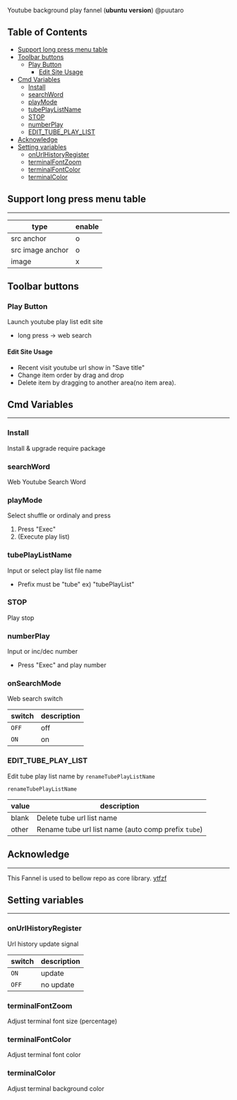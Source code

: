 Youtube background play fannel (**ubuntu version**) @puutaro

Table of Contents
-------
<!-- vim-markdown-toc GFM --> 
* [Support long press menu table](#support-long-press-menu-table)
* [Toolbar buttons](#toolbar-buttons)
	* [Play Button](#play-button)
		* [Edit Site Usage](#edit-site-usage)
* [Cmd Variables](#cmd-variables)
	* [Install](#install)
	* [searchWord](#searchword)
	* [playMode](#playmode)
	* [tubePlayListName](#tubeplaylistname)
	* [STOP](#stop)
	* [numberPlay](#numberplay)
	* [EDIT_TUBE_PLAY_LIST](#edit_tube_play_list)
* [Acknowledge](#acknowledge)
* [Setting variables](#setting-variables)
	* [onUrlHistoryRegister](#onurlhistoryregister)
	* [terminalFontZoom](#terminalfontzoom)
	* [terminalFontColor](#terminalfontcolor)
	* [terminalColor](#terminalcolor)


## Support long press menu table
-------

| type | enable |
| ----- | ----- |
| src anchor | o |
| src image anchor | o |
| image | x |

## Toolbar buttons

### Play Button

Launch youtube play list edit site

- long press -> web search

#### Edit Site Usage
- Recent visit youtube url show in "Save title"
- Change item  order by drag and drop 
- Delete item  by dragging to another area(no item area).

## Cmd Variables
--------
### Install
Install & upgrade require package

### searchWord
Web Youtube Search Word

### playMode
Select shuffle or ordinaly and press

1. Press "Exec"
2. (Execute play list)

### tubePlayListName
Input or select play list file name
- Prefix must be "tube" 
	ex) "tubePlayList"

### STOP
Play stop

### numberPlay
Input or inc/dec number
- Press "Exec" and play number

### onSearchMode
Web search switch

| switch | description |
| ----------- | ----------- |
| `OFF` | off |
| `ON` | on |

### EDIT_TUBE_PLAY_LIST

Edit tube play list name by `renameTubePlayListName`


`renameTubePlayListName` 

| value | description |
| ----------- | ----------- |
| blank | Delete tube url list name |
| other | Rename tube url list name (auto comp prefix `tube`) |

## Acknowledge
----------
This Fannel is used to bellow repo as core library.
[ytfzf](https://github.com/pystardust/ytfzf)


## Setting variables
---------
### onUrlHistoryRegister
Url history update signal

| switch | description |
| ----------- | ----------- |
| `ON` | update |
| `OFF` | no update |

### terminalFontZoom
Adjust terminal font size (percentage)

### terminalFontColor
Adjust terminal font color

### terminalColor
Adjust terminal background color
